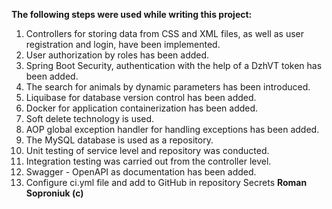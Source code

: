 **The following steps were used while writing this project:**
1. Controllers for storing data from CSS and XML files, as well as user registration and login, have been implemented.
2. User authorization by roles has been added.
3. Spring Boot Security, authentication with the help of a DzhVT token has been added.
4. The search for animals by dynamic parameters has been introduced.
5. Liquibase for database version control has been added.
6. Docker for application containerization has been added.
7. Soft delete technology is used.
8. AOP global exception handler for handling exceptions has been added.
9. The MySQL database is used as a repository.
10. Unit testing of service level and repository was conducted.
11. Integration testing was carried out from the controller level.
12. Swagger - OpenAPI as documentation has been added.
13. Configure ci.yml file and add to GitHub in repository Secrets
**Roman Soproniuk (c)**

